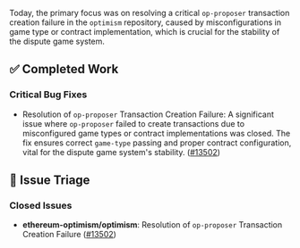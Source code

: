 Today, the primary focus was on resolving a critical `op-proposer` transaction creation failure in the `optimism` repository, caused by misconfigurations in game type or contract implementation, which is crucial for the stability of the dispute game system.

## ✅ Completed Work
### Critical Bug Fixes
- Resolution of `op-proposer` Transaction Creation Failure: A significant issue where `op-proposer` failed to create transactions due to misconfigured game types or contract implementations was closed. The fix ensures correct `game-type` passing and proper contract configuration, vital for the dispute game system's stability. ([#13502](https://github.com/ethereum-optimism/optimism/issues/13502))

## 🐞 Issue Triage
### Closed Issues
- **ethereum-optimism/optimism**: Resolution of `op-proposer` Transaction Creation Failure ([#13502](https://github.com/ethereum-optimism/optimism/issues/13502))